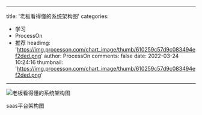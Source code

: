 
---
title: '老板看得懂的系统架构图'
categories: 
 - 学习
 - ProcessOn
 - 推荐
headimg: 'https://img.processon.com/chart_image/thumb/610259c57d9c083494ef2ded.png'
author: ProcessOn
comments: false
date: 2022-03-24 10:24:16
thumbnail: 'https://img.processon.com/chart_image/thumb/610259c57d9c083494ef2ded.png'
---

<div>   
<img class="thumb" alt="老板看得懂的系统架构图" src="https://img.processon.com/chart_image/thumb/610259c57d9c083494ef2ded.png" referrerpolicy="no-referrer">
<p>saas平台架构图</p>  
</div>
            